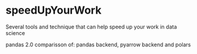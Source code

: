 # speedUpYourWork
Several tools and technique that can help speed up your work in data science 

pandas 2.0 comparisson of:
pandas backend, pyarrow backend and polars
